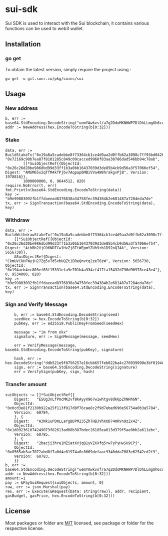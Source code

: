 # sui-sdk
Sui SDK is used to interact with the Sui blockchain, it contains various functions can be used to web3 wallet.

## Installation

### go get

To obtain the latest version, simply require the project using :

```shell
go get -u git.sonr.io/pkg/coins/sui
```

## Usage
### New address
```golang
b, err := base64.StdEncoding.DecodeString("uemYAwkvsf/a7q2DdoMKNHWP7DlDhLLmgUh6coTtp94=")
addr := NewAddress(hex.EncodeToString(b[0:32]))
```


###  Stake
```golang
data, err := BuildStakeTx("0x19a8a5cadebbe8f73364cb1ce4d9aa2d0ffb62a3098c7ff93bd0426960f56406", "0x72169c90b7ea87f8101285c849c09cacced9968f83aa30786dad546bb94c78ab",
		[]*SuiObjectRef{{ObjectId: "0x26c26d20be986dbd99d33ff1b3a0bb16437039d3de85b4cb9d56a3f57066ef54", Digest: "AMGM65x2qTfM4kfPjbv7Aqpap6MBiVVa4W8hrakgvPjB", Version: 1978816}},
		1000000000, 0, 9644512, 820)
require.NoError(t, err)
fmt.Println(base64.StdEncoding.EncodeToString(data))
key := "b9e99803092fb1ffdaeead8376830a34758fec394384b2e681487a7284eda7de"
tx, err := SignTransaction(base64.StdEncoding.EncodeToString(data), key)
```

###  Withdraw
```golang
data, err := BuildWithdrawStakeTx("0x19a8a5cadebbe8f73364cb1ce4d9aa2d0ffb62a3098c7ff93bd0426960f56406",
    []*SuiObjectRef{{ObjectId: "0x26c26d20be986dbd99d33ff1b3a0bb16437039d3de85b4cb9d56a3f57066ef54", Digest: "AihBh2VjG96NDTCw1HvZj8TtWEpmYZUh9rb1D92oQ7Ak", Version: 5656730}},
    &SuiObjectRef{Digest: "CkmUVCkHFWyjH27Zg5xTd5xbUQZt1BReQnvtq2zeT6zW", Version: 5656730, ObjectId: "0x194acb4ec803ef63f15331efa9e701b4a334cf417fa15432d736d90978ce43e4"}, 0, 9534000, 820)
key := "b9e99803092fb1ffdaeead8376830a34758fec394384b2e681487a7284eda7de"
tx, err := SignTransaction(base64.StdEncoding.EncodeToString(data), key)
```

###  Sign and Verify Message
```golang
	b, err := base64.StdEncoding.DecodeString(seed)
    seedHex := hex.EncodeToString(b[0:32])
    pubKey, err := ed25519.PublicKeyFromSeed(seedHex)

    message := "im from okx"
    signature, err := SignMessage(message, seedHex)

    err = VerifyMessage(message, base64.StdEncoding.EncodeToString(pubKey), signature)

    hash, err := hex.DecodeString("ddb521e9f8756257e16cbb657feb022ba4c270939990e3bf0194e1330be44082")
    sign, err := base64.StdEncoding.DecodeString(signature)
    err = VerifySign(pubKey, sign, hash)
```

###  Transfer amount
```golang
suiObjects := []*SuiObjectRef{{
    Digest:   "ESUg3nLfPmcMK2vf8kAyyX967w1whtgv8dk6pZhNHh6N",
    ObjectId: "0x0cd3e81f2130b922a25f113f017d8f76cae8c2f9d7ebed690e56754a0b3a5784",
    Version:  60784,
    }, {
    Digest:   "A3Nk1uPDmLLaYgBDPM235ZhTHBJVhXUD74mRVn9zZx4Z",
    ObjectId: "0x1d892361074249073f82613ad08b387bdec26185ea013d379f5ae0bb2a611ebc",
    Version:  60785,
    }, {
    Digest:   "2bacji3hre1MZiatXVjqQ1yVZXXfq5rw7yPyHwSH9CPj",
    ObjectId: "0x8565ab3ac7072abd8f7a0d4e81974a0c8669defaac9340dda7083e62542cd2f9",
    Version:  60783,
    }}
b, err := base64.StdEncoding.DecodeString("uemYAwkvsf/a7q2DdoMKNHWP7DlDhLLmgUh6coTtp94=")
addr := NewAddress(hex.EncodeToString(b[0:32]))
amount:=1
pay := &PaySuiRequest{suiObjects, amount, 0}
raw, err := json.Marshal(pay)
res, err := Execute(&Request{Data: string(raw)}, addr, recipient, gasBudget, gasPrice, hex.EncodeToString(b[0:32]))

```

## License
Most packages or folder are [MIT](<https://git.sonr.io/pkg/wallets/blob/main/coins/aptos/LICENSE>) licensed, see package or folder for the respective license.
